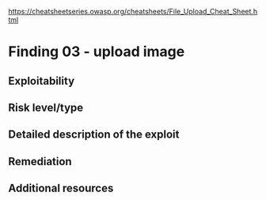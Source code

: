 


https://cheatsheetseries.owasp.org/cheatsheets/File_Upload_Cheat_Sheet.html

# Finding 03 - upload image

## Exploitability


## Risk level/type


## Detailed description of the exploit


## Remediation


## Additional resources
